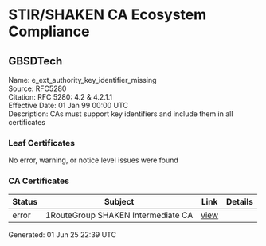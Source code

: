 # STIR/SHAKEN CA Ecosystem Compliance

## GBSDTech

Name: e_ext_authority_key_identifier_missing\
Source: RFC5280\
Citation: RFC 5280: 4.2 & 4.2.1.1\
Effective Date: 01 Jan 99 00:00 UTC\
Description: CAs must support key identifiers and include them in all certificates

### Leaf Certificates

No error, warning, or notice level issues were found

### CA Certificates

| Status | Subject | Link | Details |
|--------|---------|------|---------|
| error | 1RouteGroup SHAKEN Intermediate CA | [view](../../CERTS/99e9a67644a30ebc33ecc9aa8df6335524d49a4691164e357c5d2406b58a578e/README.md) |  |


Generated: 01 Jun 25 22:39 UTC